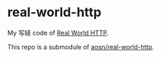 real-world-http
===============

My 写経 code of [Real World HTTP](https://www.oreilly.co.jp/books/9784873118048/).

This repo is a submodule of [aosn/real-world-http](https://github.com/aosn/real-world-http).
